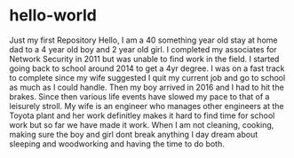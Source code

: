 # hello-world
Just my first Repository
Hello, I am a 40 something year old stay at home dad to a 4 year old boy and 2 year old girl. I completed my associates for Network Security in 2011 but was unable to find work in the field. I started going back to school around 2014 to get a 4yr degree. I was on a fast track to complete since my wife suggested I quit my current job and go to school as much as I could handle. Then my boy arrived in 2016 and I had to hit the brakes. Since then various life events have slowed my pace to that of a leisurely stroll. My wife is an engineer who manages other engineers at the Toyota plant and her work definitley makes it hard to find time for school work but so far we have made it work. When I am not cleaning, cooking, making sure the boy and girl dont break anything I day dream about sleeping and woodworking and having the time to do both.
